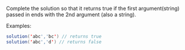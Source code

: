 Complete the solution so that it returns true if the first argument(string) passed in ends with the 2nd argument (also a
string).

Examples:

```java
solution('abc','bc') // returns true
solution('abc','d') // returns false
```
